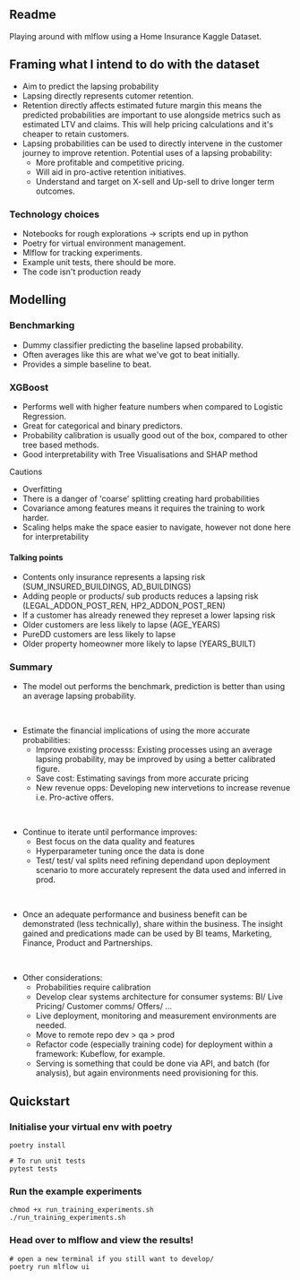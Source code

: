 ## Readme
Playing around with mlflow using a Home Insurance Kaggle Dataset. 

## Framing what I intend to do with the dataset
* Aim to predict the lapsing probability
* Lapsing directly represents cutomer retention.
* Retention directly affects estimated future margin this means the predicted probabilities are important to use alongside metrics such as estimated LTV and claims. This will help pricing calculations and it's cheaper to retain customers. 
* Lapsing probabilities can be used to directly intervene in the customer journey to improve retention. Potential uses of a lapsing probability:
    * More profitable and competitive pricing. 
    * Will aid in pro-active retention initiatives.
    * Understand and target on X-sell and Up-sell to drive longer term outcomes. 

### Technology choices
* Notebooks for rough explorations -> scripts end up in python
* Poetry for virtual environment management.
* Mlflow for tracking experiments.
* Example unit tests, there should be more.
* The code isn't production ready

## Modelling
### Benchmarking
* Dummy classifier predicting the baseline lapsed probability. 
* Often averages like this are what we've got to beat initially. 
* Provides a simple baseline to beat.

### XGBoost
* Performs well with higher feature numbers when compared to Logistic Regression.
* Great for categorical and binary predictors. 
* Probability calibration is usually good out of the box, compared to other tree based methods. 
* Good interpretability with Tree Visualisations and SHAP method

Cautions
* Overfitting
* There is a danger of 'coarse' splitting creating hard probabilities
* Covariance among features means it requires the training to work harder.
* Scaling helps make the space easier to navigate, however not done here for interpretability

#### Talking points
* Contents only insurance represents a lapsing risk (SUM_INSURED_BUILDINGS, AD_BUILDINGS)
* Adding people or products/ sub products reduces a lapsing risk (LEGAL_ADDON_POST_REN, HP2_ADDON_POST_REN)
* If a customer has already renewed they represet a lower lapsing risk
* Older customers are less likely to lapse (AGE_YEARS)
* PureDD customers are less likely to lapse 
* Older property homeowner more likely to lapse (YEARS_BUILT)

### Summary
* The model out performs the benchmark, prediction is better than using an average lapsing probability. 
<br />

* Estimate the financial implications of using the more accurate probabilities:
    * Improve existing processs: Existing processes using an average lapsing probability, may be improved by using a better calibrated figure. 
    * Save cost: Estimating savings from more accurate pricing
    * New revenue opps: Developing new intervetions to increase revenue i.e. Pro-active offers.  
<br />

* Continue to iterate until performance improves: 
    * Best focus on the data quality and features
    * Hyperparameter tuning once the data is done
    * Test/ test/ val splits need refining dependand upon deployment scenario to more accurately represent the data used and inferred in prod.  
<br />

* Once an adequate performance and business benefit can be demonstrated (less technically), share within the business. The insight gained and predications made can be used by BI teams, Marketing, Finance, Product and Partnerships. 
<br />

* Other considerations:
    * Probabilities require calibration
    * Develop clear systems architecture for consumer systems: BI/ Live Pricing/ Customer comms/ Offers/ ...
    * Live deployment, monitoring and measurement environments are needed. 
    * Move to remote repo dev > qa > prod
    * Refactor code (especially training code) for deployment within a framework: Kubeflow, for example.
    * Serving is something that could be done via API, and batch (for analysis), but again environments need provisioning for this. 

## Quickstart
### Initialise your virtual env with poetry
```console
poetry install

# To run unit tests
pytest tests
```

### Run the example experiments
```console
chmod +x run_training_experiments.sh
./run_training_experiments.sh
```

### Head over to mlflow and view the results!

```console
# open a new terminal if you still want to develop/
poetry run mlflow ui
```

